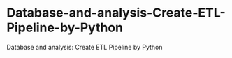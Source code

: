 # Database-and-analysis-Create-ETL-Pipeline-by-Python
Database and analysis: Create ETL Pipeline by Python
